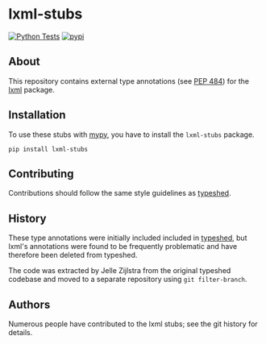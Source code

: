 # lxml-stubs
<!-- start-no-pypi -->
[![Python Tests](https://github.com/lxml/lxml-stubs/workflows/Python%20Tests/badge.svg)](https://github.com/lxml/lxml-stubs/actions?query=workflow%3A%22Python+Tests%22)
[![pypi](https://img.shields.io/pypi/v/lxml-stubs.svg)](https://pypi.python.org/pypi/lxml-stubs/)
<!-- end-no-pypi -->

## About
This repository contains external type annotations (see
[PEP 484](https://www.python.org/dev/peps/pep-0484/)) for the
[lxml](http://lxml.de/) package.


## Installation
To use these stubs with [mypy](https://github.com/python/mypy), you have to
install the `lxml-stubs` package.

    pip install lxml-stubs


## Contributing
Contributions should follow the same style guidelines as
[typeshed](https://github.com/python/typeshed/blob/master/CONTRIBUTING.md).


## History
These type annotations were initially included included in
[typeshed](https://www.github.com/python/typeshed), but lxml's annotations
were found to be frequently problematic and have therefore been deleted from
typeshed.

The code was extracted by Jelle Zijlstra from the original typeshed codebase
and moved to a separate repository using `git filter-branch`.


## Authors
Numerous people have contributed to the lxml stubs; see the git history for
details.
